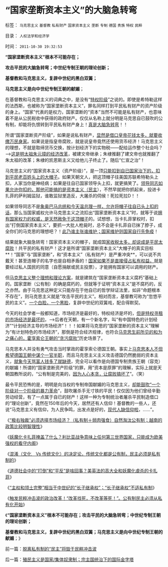 # “国家垄断资本主义”的大脑急转弯

标签： `马克思主义` `基督教` `私有财产` `国家资本主义` `垄断` `专制` `德国` `贵族` `特权` `民粹` 

目录： `人权法学和经济学`

时间： `2011-10-30 19:32:53`

**“国家垄断资本主义”根本不可能存在；**

**攻击平民的大脑急转弯；中世纪专制王朝的理论创新；**

**基督教和马克思主义，复辟中世纪的黑白双簧；**

**马克思主义是向中世纪专制王朝的献媚**；

在基督教和马克思主义的词典之中，是没有“[特权阶级](http://hi.baidu.com/darthchn/blog/item/dcadc2887a3c17a20f244484.html)”之说的。即使是希特勒这样的法西斯，也被称为“国家垄断资本主义”，罪名同样打到平民私有财产的资产阶级的身上。“国家”代表的是权力，国家垄断的“资本”当然不可能是私有财产，也意味着不是从公民税收中获得的政府财产。仅仅从名称上就分明是马克思自已鼓吹的公有制，却能将仇恨转到平民私有财产身上！[真是大脑急转弯](../../../2011/10/16/阶级斗争中的大脑急转弯，攻击无权的小平民.md)！！

所谓“国家垄断资产阶级”，如果是说私有财产，[显然是借口皇帝花钱太多，就要收缴万民身家](../../../2009/10/13/两千年社稷延寿之九字真言.md)。如果说是指皇帝腐败，就是说皇帝竟然还使用货币经济！马克思主义的理想，不就是取缔货币交换，按计划经济下的实物税——配给运作整个社会吗？——>[这是明太祖朱元璋的经济改革](../../../2010/12/15/明朝集中了宋金所有负面制度，清朝拒绝汉化.md)，被建文帝继承；朱棣推翻了建文帝也就推翻了朱太祖的改革；朱棣的凯恩斯主义又给他儿子终止了。随后“仁宣之治”！

马克思主义的“国家资本主义（资产阶级）”，是一顶[只能扣到自已国家治下的，扣到平民老百姓头上的大帽子](../../../2009/10/13/城市平民利益一直经受着联合打击.md)。如果天朝文人，把这顶帽子往美国苏联希特勒头上扣，人家当你是神经病；如果是往自已国家领导头上扣，就更搞笑了。[领导同志如果允许你扣的，那他可能搞的是资本主义（民主](../../../2011/8/16/胡乱反政府，就是反民主.md)），不然早就把你抓起来，投进卡扎菲的萨利姆监狱，谁敢监狱里造反，大屠杀的伺侯！死拉死拉D！！

如果领导同志不是[象奥巴马总统和今天温总理一样，允许将帽子往自已头上扣的话](../../../2011/8/17/由下而上“我的利益在那里”的唯利是图.md)，那么当国家威权允许马克思主义之流扣出“国家垄断资本主义”时，就等于说[拥有国家权力的权威，是天然赦免于这顶帽子](../../../2011/9/2/社会秩序（Order）即“等级阶层”“命令”和《自然法》的变迁.md)的。试想想，当卡扎菲掌权时，扣出“打倒国家资本主义”，要抓一大批人枪毙时，总不会是卡扎菲自已抹了脖子，成全你们的马克思的理想吧？！[此乃谁主张谁维护；国家维护则国家自行先免疫](http://darthvad.blog.sohu.com/161146952.html)！

结果就象大脑急转弯！国家资本主义的帽子，就成国[家收税太多，却说成是平民太腐败](../../../2010/9/2/民主目的是合理税收;公有制就是税收;税负低估.md)！共平民的私有财产！这才是所谓“国家垄断资本主义”大帽子的真实目标**！“国家”与“国家垄断”，和“资本主义”（私有财产）是严重冲突**，可以说不共戴天！甚至连帽子的名字也是自相矛盾的！[国家如果不是直接侵占私有权益，](../../../2011/10/18/私人不能向国家索取，国家可以掠夺私人的一切.md)就是要经过私人国民的同意（自愿捐献或民主投票），才能拥有国家可以调用的财产。

但[马克思主义整个理想和理论方案](../../../2010/8/28/马克思主义阶级学和阶级斗争的科学研究集.md)，就是建筑在“国家垄断资本主义腐朽”基础上的。国家垄断（公有制）的确是腐朽的，但就等于证明“资本主义”是不腐朽的，反之亦然。由于马克思这种定义只能存在于他自已的哲学辩证法里，如非“命题根本不存在”，则马克思主义就是“攻击平民的主义”。相对而言，基督教可称为“忽悠平民的主义”。[一个白脸，一个黑脸](../../../2009/2/18/进化论的科学性；回应马恩基督教的质难.md)，复辟中世纪的双簧戏，配合得默契。

今天的社会学者一般都知道，市场经济是最好的，特权经济是坏的，[但是特权寻租的市场经济是最坏的](../../../2011/10/9/300-年率的高利贷小意思！300-的利润小意思！.md)，——>后者在天朝，有一个新名字，叫“有中国特色的计划经济”“计划经济主导的市场经济”！！！如果将马克思的“国家垄断的资本主义”理解为“有计划特色的市场经济”，那倒是符合经济规律，也符合[马克思生前所见的和为之痛心的，霍享索仑王朝的“贪污腐败”](../../../2010/3/1/讲民主的反腐败，从何说起？.md)历史场景了。

马克思本人并没有勇气攻击当时掌政的霍享索仑德国王朝。事实上[马克思本人不但希望德国王朝中谋个一官半职](../../../2011/2/14/德国历史学派和《历史决定论的贫困》.md)，而且马克思主义主义攻击德国仍然脆弱的资本主义，[就象今天骂富人钱多了就缺德](../../../2010/9/4/仇富造成贫富差距；中国贫富差距一直在缩小.md)，完全可以看作是向德国专制贵族王朝（容克）的献媚！所谓的“国家垄断资产阶级”的罪，用“资本是原罪”的理解，实际上就是天朝国教所说的，“公有制是完美的，[因为人心本贪，让腐败搞坏了](../../../2010/2/26/“反政府”是荒谬的.md)”。（笑）

最令平民恐怖的是，明明是向当权的专制帝国献媚的马克思主义，[却能鼓吹“一个阶级对一个阶级的暴力革命](../../../2011/10/20/没有私有制就不存在社会分工；马克思主义的自相矛盾；.md)”，鼓吹屠杀手无寸铁的平民！仅仅因为他们曾经辛勤劳动经营，有了一点属于自已的财产！这样一种为专制统治者屠杀平民制造借口的“理论创新”，竟然在150年后的今天，居然还有人信仰！基督教的一些人，还说“马克思主义有信仰，为人民争鸣，出发点是好的，[现代人缺信仰啦](../../../2010/11/19/统一思想战乱多；只有信仰才能抹煞人性.md)，……”。

《[“极右独裁”必须选择市场经济？（私有制＋弱肉强食）自然淘汰公有制；越南的政策比较明智理性](../../../2011/10/28/“极右独裁”必须选择私有制；越南政策更明智理性.md)》

《[妖魔化卡扎菲掩盖了什么？利比亚战争意味上任何第三世界国家，只能成为欧美强权的看守内阁](http://blog.sina.com.cn/s/blog_5563a64d0102duqu.html)》

《[混淆（文化　Vs 传统文化）的决定论，传统文化都是公有制，民主必须是私有制的](../../../2011/10/29/混淆（文化Vs传统文化）的决定论，掩盖了（私有制＝民主）.md)》

《[道德社会中的“打倒”和“平反”是啥回事？美英法的高大全和妖魔化虐杀的卡扎菲](../../../2011/10/29/道德社会中的“打倒”和“平反”是啥回事？.md)》

《[“主权和领土完整”相当于中世纪的“长子继承权”；“长子继承权”不适私有制](../../../2011/10/30/中世纪的长子继承权和领土完整.md)》

《[触发民粹冲击波的政治改革！“改革找死，不改革等死！”。公有制民主必须从私有化开始](../../../2011/10/30/脱离私有制的“民主”将毁于民粹冲击波.md)》

《**“国家垄断资本主义”根本不可能存在；攻击平民的大脑急转弯；中世纪专制王朝的理论创新；**

**基督教和马克思主义，复辟中世纪的黑白双簧；马克思主义是向中世纪专制王朝的献媚**；》



前一篇：[脱离私有制的“民主”将毁于民粹冲击波](../../../2011/10/30/脱离私有制的“民主”将毁于民粹冲击波.md)

后一篇：[殖民主义是国家/集体奴隶制；宗主国统治下的国际金字塔](../../../2011/10/31/殖民主义是国家／集体奴隶制；宗主国统治下的国际金字塔.md)